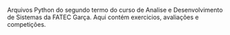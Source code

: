 Arquivos Python do segundo termo do curso de Analise e Desenvolvimento de Sistemas da FATEC Garça.
Aqui contém exercicios, avaliações e competições.
